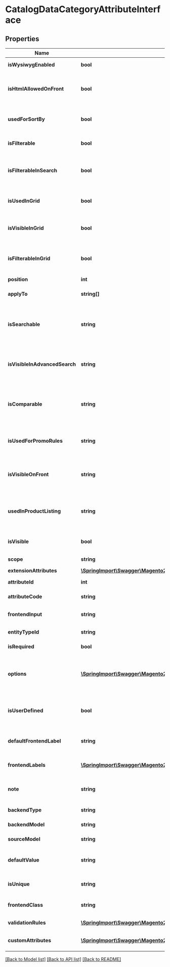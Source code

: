 # CatalogDataCategoryAttributeInterface

## Properties
Name | Type | Description | Notes
------------ | ------------- | ------------- | -------------
**isWysiwygEnabled** | **bool** | WYSIWYG flag | [optional] 
**isHtmlAllowedOnFront** | **bool** | The HTML tags are allowed on the frontend | [optional] 
**usedForSortBy** | **bool** | It is used for sorting in product listing | [optional] 
**isFilterable** | **bool** | It used in layered navigation | [optional] 
**isFilterableInSearch** | **bool** | It is used in search results layered navigation | [optional] 
**isUsedInGrid** | **bool** | It is used in catalog product grid | [optional] 
**isVisibleInGrid** | **bool** | It is visible in catalog product grid | [optional] 
**isFilterableInGrid** | **bool** | It is filterable in catalog product grid | [optional] 
**position** | **int** | Position | [optional] 
**applyTo** | **string[]** | Apply to value for the element | [optional] 
**isSearchable** | **string** | The attribute can be used in Quick Search | [optional] 
**isVisibleInAdvancedSearch** | **string** | The attribute can be used in Advanced Search | [optional] 
**isComparable** | **string** | The attribute can be compared on the frontend | [optional] 
**isUsedForPromoRules** | **string** | The attribute can be used for promo rules | [optional] 
**isVisibleOnFront** | **string** | The attribute is visible on the frontend | [optional] 
**usedInProductListing** | **string** | The attribute can be used in product listing | [optional] 
**isVisible** | **bool** | Attribute is visible on frontend. | [optional] 
**scope** | **string** | Attribute scope | [optional] 
**extensionAttributes** | [**\SpringImport\Swagger\Magento2\Client\Model\CatalogDataEavAttributeExtensionInterface**](CatalogDataEavAttributeExtensionInterface.md) |  | [optional] 
**attributeId** | **int** | Id of the attribute. | [optional] 
**attributeCode** | **string** | Code of the attribute. | 
**frontendInput** | **string** | HTML for input element. | 
**entityTypeId** | **string** | Entity type id | [optional] 
**isRequired** | **bool** | Attribute is required. | 
**options** | [**\SpringImport\Swagger\Magento2\Client\Model\EavDataAttributeOptionInterface[]**](EavDataAttributeOptionInterface.md) | Options of the attribute (key &#x3D;&gt; value pairs for select) | [optional] 
**isUserDefined** | **bool** | Current attribute has been defined by a user. | [optional] 
**defaultFrontendLabel** | **string** | Frontend label for default store | [optional] 
**frontendLabels** | [**\SpringImport\Swagger\Magento2\Client\Model\EavDataAttributeFrontendLabelInterface[]**](EavDataAttributeFrontendLabelInterface.md) | Frontend label for each store | 
**note** | **string** | The note attribute for the element. | [optional] 
**backendType** | **string** | Backend type. | [optional] 
**backendModel** | **string** | Backend model | [optional] 
**sourceModel** | **string** | Source model | [optional] 
**defaultValue** | **string** | Default value for the element. | [optional] 
**isUnique** | **string** | This is a unique attribute | [optional] 
**frontendClass** | **string** | Frontend class of attribute | [optional] 
**validationRules** | [**\SpringImport\Swagger\Magento2\Client\Model\EavDataAttributeValidationRuleInterface[]**](EavDataAttributeValidationRuleInterface.md) | Validation rules. | [optional] 
**customAttributes** | [**\SpringImport\Swagger\Magento2\Client\Model\FrameworkAttributeInterface[]**](FrameworkAttributeInterface.md) | Custom attributes values. | [optional] 

[[Back to Model list]](../README.md#documentation-for-models) [[Back to API list]](../README.md#documentation-for-api-endpoints) [[Back to README]](../README.md)



